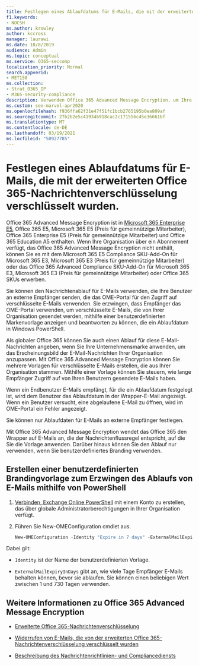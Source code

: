 ```yaml
---
title: Festlegen eines Ablaufdatums für E-Mails, die mit der erweiterten Office 365-Nachrichtenverschlüsselung verschlüsselt wurden.
f1.keywords:
- NOCSH
ms.author: krowley
author: kccross
manager: laurawi
ms.date: 10/8/2019
audience: Admin
ms.topic: conceptual
ms.service: O365-seccomp
localization_priority: Normal
search.appverid:
- MET150
ms.collection:
- Strat_O365_IP
- M365-security-compliance
description: Verwenden Office 365 Advanced Message Encryption, um Ihre E-Mail-Sicherheit zu erhöhen, indem Sie ein Ablaufdatum für E-Mails über eine benutzerdefinierte Markenvorlage festlegen.
ms.custom: seo-marvel-apr2020
ms.openlocfilehash: f936ffa62f31e47f51fc1bcb2765195b0ea809af
ms.sourcegitcommit: 27b2b2e5c41934b918cac2c171556c45e36661bf
ms.translationtype: MT
ms.contentlocale: de-DE
ms.lasthandoff: 03/19/2021
ms.locfileid: "50927785"
---
```

# <a name="set-an-expiration-date-for-email-encrypted-by-office-365-advanced-message-encryption"></a>Festlegen eines Ablaufdatums für E-Mails, die mit der erweiterten Office 365-Nachrichtenverschlüsselung verschlüsselt wurden.

Office 365 Advanced Message Encryption ist in [Microsoft 365 Enterprise E5](https://www.microsoft.com/microsoft-365/enterprise/home), Office 365 E5, Microsoft 365 E5 (Preis für gemeinnützige Mitarbeiter), Office 365 Enterprise E5 (Preis für gemeinnützige Mitarbeiter) und Office 365 Education A5 enthalten. Wenn Ihre Organisation über ein Abonnement verfügt, das Office 365 Advanced Message Encryption nicht enthält, können Sie es mit dem Microsoft 365 E5 Compliance SKU-Add-On für Microsoft 365 E3, Microsoft 365 E3 (Preis für gemeinnützige Mitarbeiter) oder das Office 365 Advanced Compliance SKU-Add-On für Microsoft 365 E3, Microsoft 365 E3 (Preis für gemeinnützige Mitarbeiter) oder Office 365 SKUs erwerben.

Sie können den Nachrichtenablauf für E-Mails verwenden, die Ihre Benutzer an externe Empfänger senden, die das OME-Portal für den Zugriff auf verschlüsselte E-Mails verwenden. Sie erzwingen, dass Empfänger das OME-Portal verwenden, um verschlüsselte E-Mails, die von Ihrer Organisation gesendet werden, mithilfe einer benutzerdefinierten Markenvorlage anzeigen und beantworten zu können, die ein Ablaufdatum in Windows PowerShell.

Als globaler Office 365 können Sie auch einen Ablauf für diese E-Mail-Nachrichten angeben, wenn Sie Ihre Unternehmensmarke anwenden, um das Erscheinungsbild der E-Mail-Nachrichten Ihrer Organisation anzupassen. Mit Office 365 Advanced Message Encryption können Sie mehrere Vorlagen für verschlüsselte E-Mails erstellen, die aus Ihrer Organisation stammen. Mithilfe einer Vorlage können Sie steuern, wie lange Empfänger Zugriff auf von Ihren Benutzern gesendete E-Mails haben.

Wenn ein Endbenutzer E-Mails empfängt, für die ein Ablaufdatum festgelegt ist, wird dem Benutzer das Ablaufdatum in der Wrapper-E-Mail angezeigt. Wenn ein Benutzer versucht, eine abgelaufene E-Mail zu öffnen, wird im OME-Portal ein Fehler angezeigt.

Sie können nur Ablaufdaten für E-Mails an externe Empfänger festlegen.

Mit Office 365 Advanced Message Encryption wendet das Office 365 den Wrapper auf E-Mails an, die der Nachrichtenflussregel entspricht, auf die Sie die Vorlage anwenden. Darüber hinaus können Sie den Ablauf nur verwenden, wenn Sie benutzerdefiniertes Branding verwenden.

## <a name="create-a-custom-branding-template-to-force-mail-expiration-by-using-powershell"></a>Erstellen einer benutzerdefinierten Brandingvorlage zum Erzwingen des Ablaufs von E-Mails mithilfe von PowerShell

1. [Verbinden, Exchange Online PowerShell](/powershell/exchange/connect-to-exchange-online-powershell) mit einem Konto zu erstellen, das über globale Administratorberechtigungen in Ihrer Organisation verfügt.

2. Führen Sie New-OMEConfiguration cmdlet aus.

    ```powershell
    New-OMEConfiguration -Identity "Expire in 7 days" -ExternalMailExpiryInDays 7
    ```

Dabei gilt:

- `Identity` ist der Name der benutzerdefinierten Vorlage.

- `ExternalMailExpiryInDays` gibt an, wie viele Tage Empfänger E-Mails behalten können, bevor sie ablaufen. Sie können einen beliebigen Wert zwischen 1 und 730 Tagen verwenden.

## <a name="more-information-about-office-365-advanced-message-encryption"></a>Weitere Informationen zu Office 365 Advanced Message Encryption

- [Erweiterte Office 365-Nachrichtenverschlüsselung](ome-advanced-message-encryption.md)

- [Widerrufen von E-Mails, die von der erweiterten Office 365-Nachrichtenverschlüsselung verschlüsselt wurden](revoke-ome-encrypted-mail.md)

- [Beschreibung des Nachrichtenrichtlinien- und Compliancediensts](/office365/servicedescriptions/exchange-online-service-description/message-policy-and-compliance)